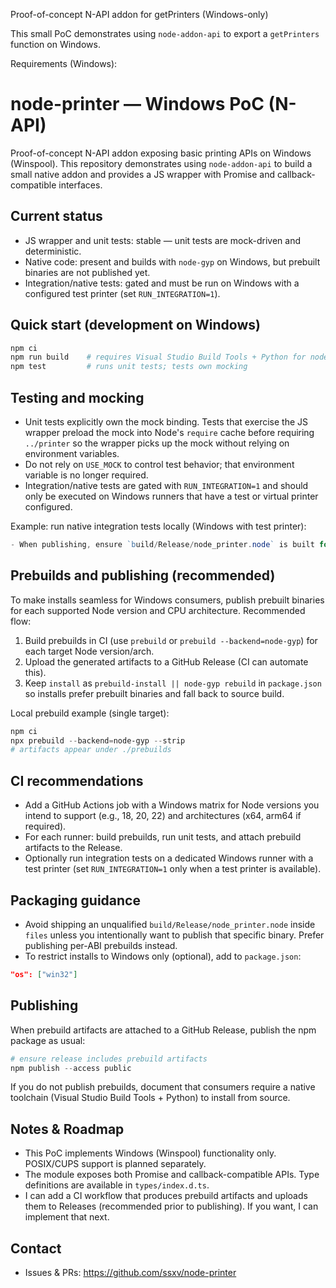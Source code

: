 Proof-of-concept N-API addon for getPrinters (Windows-only)

This small PoC demonstrates using `node-addon-api` to export a `getPrinters` function on Windows.

Requirements (Windows):

# node-printer — Windows PoC (N-API)

Proof-of-concept N-API addon exposing basic printing APIs on Windows (Winspool). This repository demonstrates using `node-addon-api` to build a small native addon and provides a JS wrapper with Promise and callback-compatible interfaces.

## Current status
- JS wrapper and unit tests: stable — unit tests are mock-driven and deterministic.
- Native code: present and builds with `node-gyp` on Windows, but prebuilt binaries are not published yet.
- Integration/native tests: gated and must be run on Windows with a configured test printer (set `RUN_INTEGRATION=1`).

## Quick start (development on Windows)
```powershell
npm ci
npm run build    # requires Visual Studio Build Tools + Python for node-gyp
npm test         # runs unit tests; tests own mocking
```

## Testing and mocking
- Unit tests explicitly own the mock binding. Tests that exercise the JS wrapper preload the mock into Node's `require` cache before requiring `../printer` so the wrapper picks up the mock without relying on environment variables.
- Do not rely on `USE_MOCK` to control test behavior; that environment variable is no longer required.
- Integration/native tests are gated with `RUN_INTEGRATION=1` and should only be executed on Windows runners that have a test or virtual printer configured.

Example: run native integration tests locally (Windows with test printer):
```powershell
- When publishing, ensure `build/Release/node_printer.node` is built for your target environment or use prebuilds.

```

## Prebuilds and publishing (recommended)
To make installs seamless for Windows consumers, publish prebuilt binaries for each supported Node version and CPU architecture. Recommended flow:

1. Build prebuilds in CI (use `prebuild` or `prebuild --backend=node-gyp`) for each target Node version/arch.
2. Upload the generated artifacts to a GitHub Release (CI can automate this).
3. Keep `install` as `prebuild-install || node-gyp rebuild` in `package.json` so installs prefer prebuilt binaries and fall back to source build.

Local prebuild example (single target):
```powershell
npm ci
npx prebuild --backend=node-gyp --strip
# artifacts appear under ./prebuilds
```

## CI recommendations
- Add a GitHub Actions job with a Windows matrix for Node versions you intend to support (e.g., 18, 20, 22) and architectures (x64, arm64 if required).
- For each runner: build prebuilds, run unit tests, and attach prebuild artifacts to the Release.
- Optionally run integration tests on a dedicated Windows runner with a test printer (set `RUN_INTEGRATION=1` only when a test printer is available).

## Packaging guidance
- Avoid shipping an unqualified `build/Release/node_printer.node` inside `files` unless you intentionally want to publish that specific binary. Prefer publishing per-ABI prebuilds instead.
- To restrict installs to Windows only (optional), add to `package.json`:
```json
"os": ["win32"]
```

## Publishing
When prebuild artifacts are attached to a GitHub Release, publish the npm package as usual:
```powershell
# ensure release includes prebuild artifacts
npm publish --access public
```

If you do not publish prebuilds, document that consumers require a native toolchain (Visual Studio Build Tools + Python) to install from source.

## Notes & Roadmap
- This PoC implements Windows (Winspool) functionality only. POSIX/CUPS support is planned separately.
- The module exposes both Promise and callback-compatible APIs. Type definitions are available in `types/index.d.ts`.
- I can add a CI workflow that produces prebuild artifacts and uploads them to Releases (recommended prior to publishing). If you want, I can implement that next.

## Contact
- Issues & PRs: https://github.com/ssxv/node-printer
